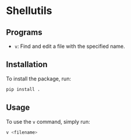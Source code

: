 # Shellutils

## Programs

 * `v`: Find and edit a file with the specified name.

## Installation

To install the package, run:

```bash
pip install .
```

## Usage

To use the `v` command, simply run:

```bash
v <filename>
```
